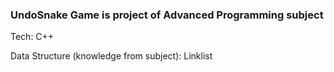 ### UndoSnake Game is project of Advanced Programming subject

Tech: C++

Data Structure (knowledge from subject): Linklist

